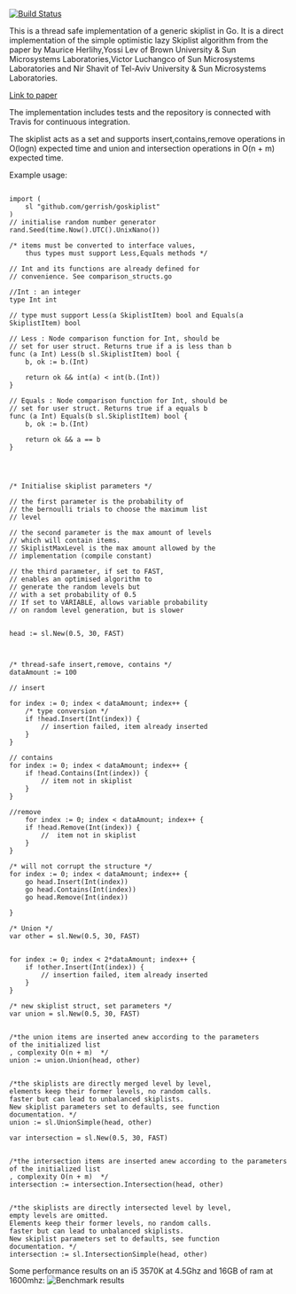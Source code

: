 [![Build Status](https://travis-ci.org/gerrish/goskiplist.svg?branch=master)](https://travis-ci.org/gerrish/goskiplist)

This is a thread safe implementation of a generic skiplist in Go. It is a direct implementation of the simple 
optimistic lazy Skiplist algorithm from the paper by Maurice Herlihy,Yossi Lev of Brown University & Sun Microsystems Laboratories,Victor Luchangco of Sun Microsystems Laboratories  and Nir Shavit of Tel-Aviv University & Sun Microsystems Laboratories.

[Link to paper](http://people.csail.mit.edu/shanir/publications/LazySkipList.pdf "the paper")

The implementation includes tests and the repository is connected with Travis for continuous integration.

The skiplist acts as a set and supports insert,contains,remove operations in O(logn) expected time and union and intersection operations in O(n + m) expected time. 

Example usage:
```golang

import (
	sl "github.com/gerrish/goskiplist"
)
// initialise random number generator
rand.Seed(time.Now().UTC().UnixNano())

/* items must be converted to interface values,
    thus types must support Less,Equals methods */

// Int and its functions are already defined for 
// convenience. See comparison_structs.go

//Int : an integer
type Int int

// type must support Less(a SkiplistItem) bool and Equals(a SkiplistItem) bool

// Less : Node comparison function for Int, should be
// set for user struct. Returns true if a is less than b
func (a Int) Less(b sl.SkiplistItem) bool {
	b, ok := b.(Int)

	return ok && int(a) < int(b.(Int))
}

// Equals : Node comparison function for Int, should be
// set for user struct. Returns true if a equals b
func (a Int) Equals(b sl.SkiplistItem) bool {
	b, ok := b.(Int)

	return ok && a == b
}




/* Initialise skiplist parameters */

// the first parameter is the probability of
// the bernoulli trials to choose the maximum list
// level

// the second parameter is the max amount of levels
// which will contain items. 
// SkiplistMaxLevel is the max amount allowed by the
// implementation (compile constant)

// the third parameter, if set to FAST,
// enables an optimised algorithm to
// generate the random levels but
// with a set probability of 0.5
// If set to VARIABLE, allows variable probability
// on random level generation, but is slower


head := sl.New(0.5, 30, FAST)



/* thread-safe insert,remove, contains */
dataAmount := 100

// insert

for index := 0; index < dataAmount; index++ {
    /* type conversion */
    if !head.Insert(Int(index)) {
        // insertion failed, item already inserted
    }
}

// contains
for index := 0; index < dataAmount; index++ {
    if !head.Contains(Int(index)) {
        // item not in skiplist
    }
}

//remove
    for index := 0; index < dataAmount; index++ {
    if !head.Remove(Int(index)) {
        //  item not in skiplist
    }
}

/* will not corrupt the structure */
for index := 0; index < dataAmount; index++ {
    go head.Insert(Int(index))
    go head.Contains(Int(index))
    go head.Remove(Int(index))
    
}

/* Union */
var other = sl.New(0.5, 30, FAST)


for index := 0; index < 2*dataAmount; index++ {
    if !other.Insert(Int(index)) {
        // insertion failed, item already inserted
    }
}

/* new skiplist struct, set parameters */
var union = sl.New(0.5, 30, FAST)


/*the union items are inserted anew according to the parameters
of the initialized list
, complexity O(n + m)  */
union := union.Union(head, other)


/*the skiplists are directly merged level by level,
elements keep their former levels, no random calls.
faster but can lead to unbalanced skiplists.
New skiplist parameters set to defaults, see function
documentation. */
union := sl.UnionSimple(head, other)

var intersection = sl.New(0.5, 30, FAST)


/*the intersection items are inserted anew according to the parameters
of the initialized list
, complexity O(n + m)  */
intersection := intersection.Intersection(head, other)


/*the skiplists are directly intersected level by level,
empty levels are omitted.
Elements keep their former levels, no random calls.
faster but can lead to unbalanced skiplists.
New skiplist parameters set to defaults, see function
documentation. */
intersection := sl.IntersectionSimple(head, other)
```

Some performance results on an i5 3570K at 4.5Ghz and 16GB of ram at 1600mhz:
![Benchmark results](https://imgur.com/QyWd4ji)

